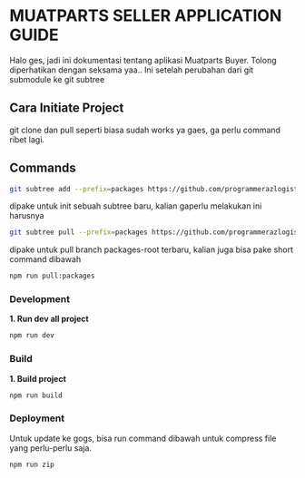 # MUATPARTS SELLER APPLICATION GUIDE

Halo ges, jadi ini dokumentasi tentang aplikasi Muatparts Buyer. Tolong diperhatikan dengan seksama yaa..
Ini setelah perubahan dari git submodule ke git subtree

## Cara Initiate Project

git clone dan pull seperti biasa sudah works ya gaes, ga perlu command ribet lagi.

## Commands

```bash
git subtree add --prefix=packages https://github.com/programmerazlogistik/muatmuat-packages.git packages-root --squash
```

dipake untuk init sebuah subtree baru, kalian gaperlu melakukan ini harusnya

```bash
git subtree pull --prefix=packages https://github.com/programmerazlogistik/muatmuat-packages.git packages-root --squash
```

dipake untuk pull branch packages-root terbaru, kalian juga bisa pake short command dibawah

```bash
npm run pull:packages
```

### Development

**1. Run dev all project**

```bash
npm run dev
```

### Build

**1. Build project**

```bash
npm run build
```

### Deployment

Untuk update ke gogs, bisa run command dibawah untuk compress file yang perlu-perlu saja.

```bash
npm run zip
```
